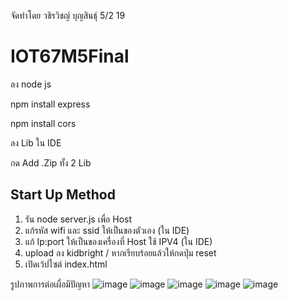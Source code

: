 จัดทำโดย วชิรวิชญ์ บุญสินธุ์ 5/2  19
# IOT67M5Final
ลง node js

npm install express

npm install cors

ลง Lib ใน IDE

กด Add .Zip ทั้ง 2 Lib

## Start Up Method
1. รัน node server.js เพื่อ Host
2. แก้รหัส wifi และ ssid ให้เป็นของตัวเอง (ใน IDE)
3. แก้ Ip:port ให้เป็นของเครื่องที่ Host ใช้ IPV4 (ใน IDE)
4. upload ลง kidbright / หากเรียบร้อยแล้วให้กดปุ่ม reset
5. เปิดเว้ปไซต์ index.html

รูปภาพการต่อเผื่อมีปัญหา
![image](https://github.com/user-attachments/assets/4db2a400-8b33-4622-9a7b-a2be8b1b3d8a)
![image](https://github.com/user-attachments/assets/fb24e0e5-a72f-490e-b8e7-0abe28a7768d)
![image](https://github.com/user-attachments/assets/acb443da-ea21-4b3b-bc5d-5a80f48bd377)
![image](https://github.com/user-attachments/assets/23117800-be66-408f-9a97-2cb2b9765642)
![image](https://github.com/user-attachments/assets/f8c66e4c-6585-416e-a145-9c2879ed7e3d)

